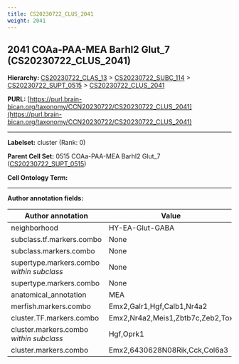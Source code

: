 ```yaml
---
title: CS20230722_CLUS_2041
weight: 2041
---
```

## 2041 COAa-PAA-MEA Barhl2 Glut_7 (CS20230722_CLUS_2041)
<b>Hierarchy: </b>
[CS20230722_CLAS_13](../CS20230722_CLAS_13) >
[CS20230722_SUBC_114](../CS20230722_SUBC_114) >
[CS20230722_SUPT_0515](../CS20230722_SUPT_0515) >
[CS20230722_CLUS_2041](../CS20230722_CLUS_2041)

**PURL:** [https://purl.brain-bican.org/taxonomy/CCN20230722/CS20230722_CLUS_2041](https://purl.brain-bican.org/taxonomy/CCN20230722/CS20230722_CLUS_2041)

---


**Labelset:** cluster (Rank: 0)

**Parent Cell Set:** 0515 COAa-PAA-MEA Barhl2 Glut_7 ([CS20230722_SUPT_0515](../CS20230722_SUPT_0515))



**Cell Ontology Term:** 

[MARKER GENES.]: #


---

[TRANSFERRED ANNOTATIONS.]: #


[AUTHOR ANNOTATION FIELDS.]: #


**Author annotation fields:**

| Author annotation | Value |
|-------------------|-------|
|neighborhood|HY-EA-Glut-GABA|
|subclass.tf.markers.combo|None|
|subclass.markers.combo|None|
|supertype.markers.combo _within subclass_|None|
|supertype.markers.combo|None|
|anatomical_annotation|MEA|
|merfish.markers.combo|Emx2,Galr1,Hgf,Calb1,Nr4a2|
|cluster.TF.markers.combo|Emx2,Nr4a2,Meis1,Zbtb7c,Zeb2,Tox|
|cluster.markers.combo _within subclass_|Hgf,Oprk1|
|cluster.markers.combo|Emx2,6430628N08Rik,Cck,Col6a3|
